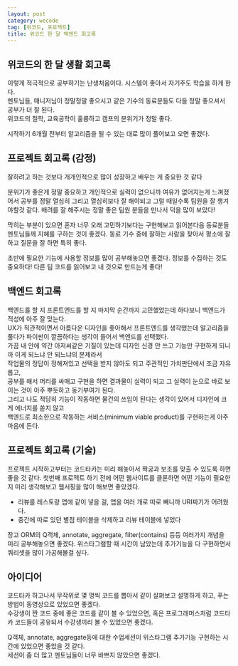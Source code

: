 ```yaml
---
layout: post
category: wecode
tag: [위코드, 프로젝트]
title: 위코드 한 달 백엔드 회고록
---
```


## 위코드의 한 달 생활 회고록

이렇게 적극적으로 공부하기는 난생처음이다. 시스템이 좋아서 자기주도 학습을 하게 한다.  
멘토님들, 매니저님이 정말정말 좋으시고 같은 기수의 동료분들도 다들 정말 좋으셔서 공부가 더 잘 된다.  
위코드의 철학, 교육공학이 훌륭하고 캠프의 분위기가 정말 좋다.   

시작하기 6개월 전부터 알고리즘을 될 수 있는 대로 많이 풀어보고 오면 좋겠다.

## 프로젝트 회고록 (감정)

잘하려고 하는 것보다 개개인적으로 많이 성장하고 배우는 게 중요한 것 같다

분위기가 좋은게 정말 중요하고 개인적으로 실력이 없으니까 여유가 없어지는게 느껴졌어서 공부를 정말 열심히 그리고 열심히보다 잘 해야되고 그럴 때일수록 팀원을 잘 챙겨야할것 같다. 배려를 잘 해주시는 정말 좋은 팀원 분들을 만나서 덕을 많이 보았다! 

막히는 부분이 있으면 혼자 너무 오래 고민하기보다는 구현해보고 읽어본다음 동료분들 멘토님들께 지혜를 구하는 것이 좋겠다. 
동료 기수 중에 잘하는 사람을 찾아서 평소에 잘하고 질문을 잘 하면 특히 좋다.

초반에 필요한 기능에 사용할 정보를 많이 공부해놓으면 좋겠다.
정보를 수집하는 것도 중요하다! 다른 팀 코드를 읽어보고 내 것으로 만드는게 좋다!

## 백엔드 회고록 

백엔드를 할 지 프론트엔드를 할 지 마지막 순간까지 고민했었는데 하다보니 백엔드가 적성에 아주 잘 맞는다.    
UX가 직관적이면서 아름다운 디자인을 좋아해서 프론트엔드를 생각했는데 알고리즘을 풀다가 파이썬이 깔끔하다는 생각이 들어서 백엔드를 선택했다.  
가끔 내 안에 약간 아저씨같은 기질이 있는데 디자인 신경 안 쓰고 기능만 구현하게 되니까 이게 되느냐 안 되느냐의 문제라서  
작업물의 정답이 정해져있고 선택을 받지 않아도 되고 주관적인 가치판단에서 조금 자유롭고,  
공부를 해서 머리를 싸매고 구현을 하면 결과물이 실력이 되고 그 실력이 눈으로 바로 보이는 것이 아주 뿌듯하고 동기부여가 된다.  
그리고 나도 적당히 기능이 작동하면 물건의 쓰임이 된다는 생각이 있어서 디자인에 크게 에너지를 쏟지 않고   
백엔드로 최소한으로 작동하는 서비스(minimum viable product)를 구현하는게 아주 마음에 든다.
## 프로젝트 회고록 (기술)

프로젝트 시작하고부터는 코드타카는 미리 해놓아서 짝궁과 보조를 맞출 수 있도록 하면 좋을 것 같다. 
첫번째 프로젝트 하기 전에 어떤 웹사이트를 클론하면 어떤 기능이 필요한지 미리 생각해보고 웹서핑을 많이 해보면 좋았겠다.

* 리뷰를 레스토랑 앱에 같이 넣을 걸, 앱을 여러 개로 따로 빼니까 URI짜기가 어려웠다. 
* 중간에 따로 있던 별점 테이블을 삭제하고 리뷰 테이블에 넣었다

장고 ORM의 Q객체, annotate, aggregate, filter(contains) 등등 여러가지 개념을 미리 공부해놓으면 좋겠다.
위스타그램할 때 시간이 남았는데 추가기능을 다 구현하면서 쿼리셋을 많이 가공해볼걸 싶다.

## 아이디어

코드타카 하고나서 무작위로 몇 명씩 코드를 뽑아서 같이 살펴보고 설명하게 하고, 푸는 방법이 동영상으로 있었으면 좋겠다.   
수강생이 짠 코드 중에 좋은 코드를 같이 볼 수 있었으면, 혹은 프로그래머스처럼 코드타카 코드들이 공유되서 수강생끼리 볼 수 있었으면 좋겠다.

Q객체, annotate, aggregate등에 대한 수업세션이 위스타그램 추가기능 구현하는 시간에 있었으면 좋았을 것 같다.  
세션이 좀 더 많고 멘토님들이 너무 바쁘지 않았으면 좋겠다.